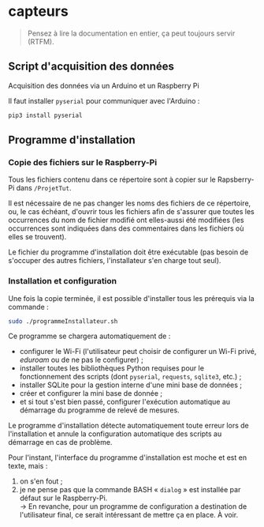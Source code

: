 # capteurs

> Pensez à lire la documentation en entier, ça peut toujours servir (RTFM).

## Script d'acquisition des données

Acquisition des données via un Arduino et un Raspberry Pi

Il faut installer `pyserial` pour communiquer avec l'Arduino :
```BASH
pip3 install pyserial
```

## Programme d'installation

### Copie des fichiers sur le Raspberry-Pi

Tous les fichiers contenu dans ce répertoire sont à copier sur le Rapsberry-Pi dans `/ProjetTut`.

Il est nécessaire de ne pas changer les noms des fichiers de ce répertoire, ou, le cas échéant, d'ouvrir tous les fichiers afin de s'assurer que toutes les occurrences du nom de fichier modifié ont elles-aussi été modifiées (les occurrences sont indiquées dans des commentaires dans les fichiers où elles se trouvent).

Le fichier du programme d'installation doit être exécutable (pas besoin de s'occuper des autres fichiers, l'installateur s'en charge tout seul).

### Installation et configuration

Une fois la copie terminée, il est possible d'installer tous les prérequis via la commande :

```BASH
sudo ./programmeInstallateur.sh
```

Ce programme se chargera automatiquement de :

* configurer le Wi-Fi (l'utilisateur peut choisir de configurer un Wi-Fi privé, *eduroam* ou de ne pas le configurer) ;
* installer toutes les bibliothèques Python requises pour le fonctionnement des scripts (dont `pyserial`, `requests`, `sqlite3`, etc.) ;
* installer SQLite pour la gestion interne d'une mini base de données ;
* créer et configurer la mini base de donnée ;
* et si tout s'est bien passé, configurer l'exécution automatique au démarrage du programme de relevé de mesures.

Le programme d'installation détecte automatiquement toute erreur lors de l'installation et annule la configuration automatique des scripts au démarrage en cas de problème.

Pour l'instant, l'interface du programme d'installation est moche et est en texte, mais :

1. on s'en fout ;
2. je ne pense pas que la commande BASH « `dialog` » est installée par défaut sur le Raspberry-Pi.  
→ En revanche, pour un programme de configuration a destination de l'utilisateur final, ce serait intéressant de mettre ça en place. À voir.